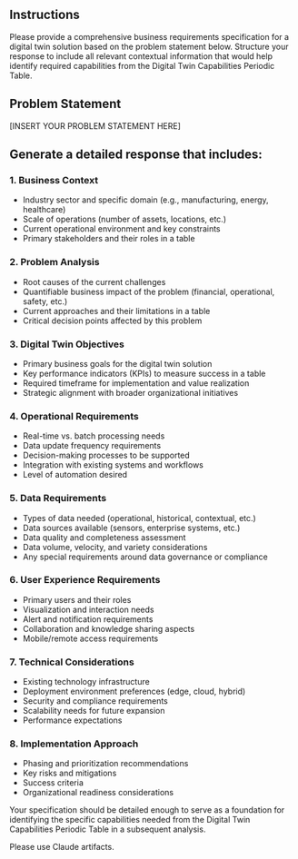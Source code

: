 ## Instructions

Please provide a comprehensive business requirements specification for a digital twin solution based on the problem statement below. Structure your response to include all relevant contextual information that would help identify required capabilities from the Digital Twin Capabilities Periodic Table.

## Problem Statement

[INSERT YOUR PROBLEM STATEMENT HERE]

## Generate a detailed response that includes:

### 1. Business Context

- Industry sector and specific domain (e.g., manufacturing, energy, healthcare)
- Scale of operations (number of assets, locations, etc.)
- Current operational environment and key constraints
- Primary stakeholders and their roles in a table

### 2. Problem Analysis

- Root causes of the current challenges
- Quantifiable business impact of the problem (financial, operational, safety, etc.)
- Current approaches and their limitations in a table
- Critical decision points affected by this problem

### 3. Digital Twin Objectives

- Primary business goals for the digital twin solution
- Key performance indicators (KPIs) to measure success in a table
- Required timeframe for implementation and value realization
- Strategic alignment with broader organizational initiatives

### 4. Operational Requirements

- Real-time vs. batch processing needs
- Data update frequency requirements
- Decision-making processes to be supported
- Integration with existing systems and workflows
- Level of automation desired

### 5. Data Requirements

- Types of data needed (operational, historical, contextual, etc.)
- Data sources available (sensors, enterprise systems, etc.)
- Data quality and completeness assessment
- Data volume, velocity, and variety considerations
- Any special requirements around data governance or compliance

### 6. User Experience Requirements

- Primary users and their roles
- Visualization and interaction needs
- Alert and notification requirements
- Collaboration and knowledge sharing aspects
- Mobile/remote access requirements

### 7. Technical Considerations

- Existing technology infrastructure
- Deployment environment preferences (edge, cloud, hybrid)
- Security and compliance requirements
- Scalability needs for future expansion
- Performance expectations

### 8. Implementation Approach

- Phasing and prioritization recommendations
- Key risks and mitigations
- Success criteria
- Organizational readiness considerations

Your specification should be detailed enough to serve as a foundation for identifying the specific capabilities needed from the Digital Twin Capabilities Periodic Table in a subsequent analysis.

Please use Claude artifacts.
